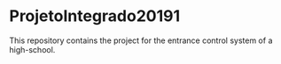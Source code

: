 # ProjetoIntegrado20191
This repository contains the project for the entrance control system of a high-school.
